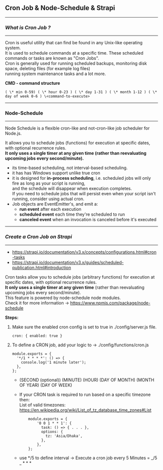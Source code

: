 ## Cron Job & Node-Schedule & Strapi

<hr/>

### **_What is Cron Job ?_**

<hr/>

Cron is useful utility that can find be found in any Unix-like operating system.  
It is used to schedule commands at a specific time. These scheduled commands or tasks are known as "Cron Jobs".  
Cron is generally used for running scheduled backups, monitoring disk space, deleting files (for example log files)  
running system maintenance tasks and a lot more.

**CMD - command structure**

```
( \* min 0-59) ( \* hour 0-23 ) ( \* day 1-31 ) ( \* month 1-12 ) ( \* day of week 0-6 ) \<command-to-execute>
```

<hr/>

### **Node-Schedule**

<hr/>
Node Schedule is a flexible cron-like and not-cron-like job scheduler for Node.js.     
  
It allows you to schedule jobs (functions) for execution at specific dates, with optional recurrence rules.     
**It only uses a single timer at any given time (rather than reevaluating upcoming jobs every second/minute).**  
- its time-based scheduling, not interval-based scheduling.
- it has has Windows support unlike true cron 
- it is designed for **in-process scheduling**, i.e. scheduled jobs will only fire as long as your script is running,   
and the schedule will disappear when execution completes.   
If you need to schedule jobs that will persist even when your script isn't running, consider using actual cron.
- Job objects are EventEmitter's, and emit a:
  - **run event** after each execution
  - **scheduled event** each time they're scheduled to run
  - **canceled event** when an invocation is canceled before it's executed

<hr/>

### **_Create a Cron Job on Strapi_**

<hr/>

- https://strapi.io/documentation/v3.x/concepts/configurations.html#cron-tasks
- https://strapi.io/documentation/v3.x/guides/scheduled-publication.html#introduction

Cron tasks allow you to schedule jobs (arbitrary functions) for execution at specific dates, with optional recurrence rules.  
**It only uses a single timer at any given time** (rather than reevaluating upcoming jobs every second/minute).  
This feature is powered by node-schedule node modules.  
Check it for more information -> https://www.npmjs.com/package/node-schedule

**Steps:**

1.  Make sure the enabled cron config is set to true in ./config/server.js file.

    ```
    cron: { enabled: true }
    ```

2.  To define a CRON job, add your logic to -> ./config/functions/cron.js

    ```
    module.exports = {
      '*/1 * * * *': () => {
        console.log('1 minute later');
      },
    };
    ```

    - (SECOND (optional)) (MINUTE) (HOUR) (DAY OF MONTH) (MONTH OF YEAR) (DAY OF WEEK)
    - If your CRON task is required to run based on a specific timezone then:  
      List of valid timezones: https://en.wikipedia.org/wiki/List_of_tz_database_time_zones#List

              module.exports = {
                  '0 0 1 * * 1': {
                    task: () => { . . . },
                    options: {
                      tz: 'Asia/Dhaka',
                    },
                  },
              };

    - use \*/5 to define interval -> Execute a cron job every 5 Minutes = _/5 _ \* \* \*
